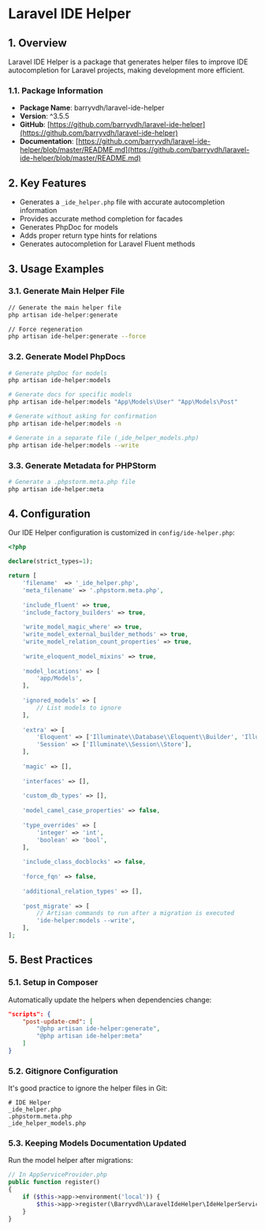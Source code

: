 # Laravel IDE Helper

## 1. Overview

Laravel IDE Helper is a package that generates helper files to improve IDE autocompletion for Laravel projects, making development more efficient.

### 1.1. Package Information

- **Package Name**: barryvdh/laravel-ide-helper
- **Version**: ^3.5.5
- **GitHub**: [https://github.com/barryvdh/laravel-ide-helper](https://github.com/barryvdh/laravel-ide-helper)
- **Documentation**: [https://github.com/barryvdh/laravel-ide-helper/blob/master/README.md](https://github.com/barryvdh/laravel-ide-helper/blob/master/README.md)

## 2. Key Features

- Generates a `_ide_helper.php` file with accurate autocompletion information
- Provides accurate method completion for facades
- Generates PhpDoc for models
- Adds proper return type hints for relations
- Generates autocompletion for Laravel Fluent methods

## 3. Usage Examples

### 3.1. Generate Main Helper File

```sh
// Generate the main helper file
php artisan ide-helper:generate

// Force regeneration
php artisan ide-helper:generate --force
```

### 3.2. Generate Model PhpDocs

```sh
# Generate phpDoc for models
php artisan ide-helper:models

# Generate docs for specific models
php artisan ide-helper:models "App\Models\User" "App\Models\Post"

# Generate without asking for confirmation
php artisan ide-helper:models -n

# Generate in a separate file (_ide_helper_models.php)
php artisan ide-helper:models --write
```

### 3.3. Generate Metadata for PHPStorm

```sh
# Generate a .phpstorm.meta.php file
php artisan ide-helper:meta
```

## 4. Configuration

Our IDE Helper configuration is customized in `config/ide-helper.php`:

```php
<?php

declare(strict_types=1);

return [
    'filename'  => '_ide_helper.php',
    'meta_filename' => '.phpstorm.meta.php',
    
    'include_fluent' => true,
    'include_factory_builders' => true,
    
    'write_model_magic_where' => true,
    'write_model_external_builder_methods' => true,
    'write_model_relation_count_properties' => true,
    
    'write_eloquent_model_mixins' => true,
    
    'model_locations' => [
        'app/Models',
    ],
    
    'ignored_models' => [
        // List models to ignore
    ],
    
    'extra' => [
        'Eloquent' => ['Illuminate\\Database\\Eloquent\\Builder', 'Illuminate\\Database\\Query\\Builder'],
        'Session' => ['Illuminate\\Session\\Store'],
    ],
    
    'magic' => [],
    
    'interfaces' => [],
    
    'custom_db_types' => [],
    
    'model_camel_case_properties' => false,
    
    'type_overrides' => [
        'integer' => 'int',
        'boolean' => 'bool',
    ],
    
    'include_class_docblocks' => false,
    
    'force_fqn' => false,
    
    'additional_relation_types' => [],
    
    'post_migrate' => [
        // Artisan commands to run after a migration is executed
        'ide-helper:models --write',
    ],
];
```

## 5. Best Practices

### 5.1. Setup in Composer

Automatically update the helpers when dependencies change:

```json
"scripts": {
    "post-update-cmd": [
        "@php artisan ide-helper:generate",
        "@php artisan ide-helper:meta"
    ]
}
```

### 5.2. Gitignore Configuration

It's good practice to ignore the helper files in Git:

```gitignore
# IDE Helper
_ide_helper.php
.phpstorm.meta.php
_ide_helper_models.php
```

### 5.3. Keeping Models Documentation Updated

Run the model helper after migrations:

```php
// In AppServiceProvider.php
public function register()
{
    if ($this->app->environment('local')) {
        $this->app->register(\Barryvdh\LaravelIdeHelper\IdeHelperServiceProvider::class);
    }
}
```
